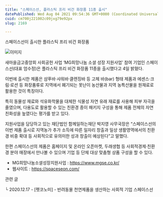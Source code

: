 ```yaml
---
title: "스페이스선, 플라스틱 프리 비건 화장품 11종 출시"
datePublished: Wed Aug 04 2021 09:54:36 GMT+0000 (Coordinated Universal Time)
cuid: cm700j221002c09jxg79e92px
slug: 2169

---
```



스페이스선이 출시한 플라스틱 프리 비건 화장품

![이미지](https://cdn.hashnode.com/res/hashnode/image/upload/v1739249974443/e1327864-b7a5-431c-9138-c07224acd8c8.jpeg)

새마을금고중앙회 사회공헌 사업 ‘MG희망나눔 소셜 성장 지원사업’ 참여 기업인 스페이스선(대표 엄수정)은 플라스틱 프리 비건 화장품 11종을 출시했다고 4일 밝혔다.

이번에 출시한 제품은 샴푸바·샤워바·클렌징바 등 고체 바(bar) 형태 제품과 에센스·크림·로션 등 화장품류로 지역에서 폐기되는 못난이 농산물과 지역 농특산물을 원재료로 활용한 것이 특징이다.

특히 동물성 재료와 석유화학물을 대체한 식물성 자연 유래 재료를 사용해 피부 자극을 줄였으며, 다용도로 활용할 수 있는 친환경 종이 패키지 구성을 통해 제품 전체의 자연 친화성을 높였다는 평가를 받고 있다.

지원사업을 담당하고 있는 재단법인 함께일하는재단 박지영 사무국장은 “스페이스선의 이번 제품 출시로 지역농가 추가 소득에 따른 일자리 창출과 일상 생활영역에서의 친환경 비중 확대 등 사회적으로 유의미한 성과 창출이 예상된다”고 말했다.

한편 스페이스선의 제품은 홈페이지 및 온라인 오픈마켓, 두래생협 등 사회적경제·친환경 분야 매장에서 만나볼 수 있으며 기업 등 단체 대상 맞춤형 상품 구성을 할 수 있다.

- MG희망나눔소셜성장지원사업 : https://www.mgse.co.kr/
- 웹사이트 : https://spaceseon.com/

관련 글

└ 2020.12.17 - [펫코노미] - 반려동물 천연제품을 생산하는 사회적 기업 스페이스선